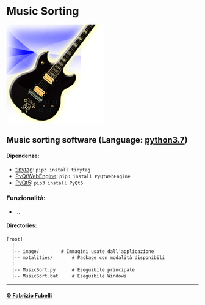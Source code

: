 # Music Sorting
![image](image/icon.png)

## Music sorting software (Language: [python3.7](https://www.python.org/downloads/))

#### Dipendenze:
 - [tinytag](https://pypi.org/project/tinytag/): `pip3 install tinytag`
 - [PyQtWebEngine](https://pypi.org/project/PyQtWebEngine/): `pip3 install PyQtWebEngine`
 - [PyQt5](https://pypi.org/project/PyQt5/): `pip3 install PyQt5`

### Funzionalità:
 - ...

#### Directories:
```
[root]
  |
  |-- image/		# Immagini usate dall'applicazione
  |-- motalities/      	# Package con modalità disponibili
  |
  |-- MusicSort.py   	# Eseguibile principale
  |-- MusicSort.bat     # Eseguibile Windows
```

<hr/>

#### [© Fabrizio Fubelli](https://it.linkedin.com/in/fabrizio-fubelli)

